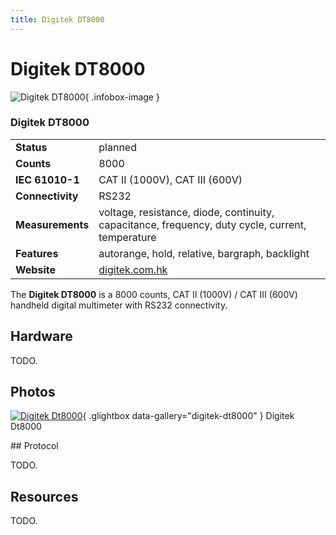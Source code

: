 ```yaml
---
title: Digitek DT8000
---
```


# Digitek DT8000

<div class="infobox" markdown>

![Digitek DT8000](./img/Digitek_dt8000.png){ .infobox-image }

### Digitek DT8000

| | |
|---|---|
| **Status** | planned |
| **Counts** | 8000 |
| **IEC 61010-1** | CAT II (1000V), CAT III (600V) |
| **Connectivity** | RS232 |
| **Measurements** | voltage, resistance, diode, continuity, capacitance, frequency, duty cycle, current, temperature |
| **Features** | autorange, hold, relative, bargraph, backlight |
| **Website** | [digitek.com.hk](http://www.digitek.com.hk) |

</div>

The **Digitek DT8000** is a 8000 counts, CAT II (1000V) / CAT III (600V) handheld digital multimeter with RS232 connectivity.

## Hardware

TODO.

## Photos

<div class="photo-grid" markdown>

[![Digitek Dt8000](./img/Digitek_dt8000.png)](./img/Digitek_dt8000.png "Digitek Dt8000"){ .glightbox data-gallery="digitek-dt8000" }
<span class="caption">Digitek Dt8000</span>

</div>
## Protocol

TODO.

## Resources

TODO.

